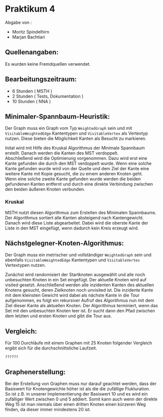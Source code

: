 Praktikum 4
===========

Abgabe von : 

* Moritz Spindelhirn
* Marjan Bachtiari


Quellenangaben: 
----------------

Es wurden keine Fremdquellen verwendet.

Bearbeitungszeitraum: 
----------------------

* 6 Stunden ( MSTH )
* 2 Stunden ( Tests, Dokumentation )
* 10 Stunden ( NNA )

Minimaler-Spannbaum-Heuristik:
---------------
Der Graph muss ein Graph vom Typ ```WeightedGraph``` sein und mit ```VisitableWeightedEdge``` Kantentypen und ```VisitableVertex``` als Vertextyp nutzen. Diese bieten die Möglichkeit Kanten als Besucht zu markieren.

Inital wird mit Hilfe des Kruskal Algorithmus der Minimale Spannbaum erstellt.
Danach werden die Kanten des MST verdoppelt.  
Abschließend wird die Optimierung vorgenommen. Dazu wird erst eine Kante gefunden die durch den MST verdoppelt wurde. Wenn eine solche Kante gefunden wurde wird von der Quelle und dem Ziel der Kante eine weitere Kante mit Kopie gesucht, die zu einem anderen Knoten geht.  
Wenn eine solche zweite Kante gefunden wurde werden die beiden gefundenen Kanten entfernt und durch eine direkte Verbindung zwischen den beiden äußeren Knoten verbunden.

### Kruskal
MSTH nutzt diesen Algorithmus zum Erstellen des Minimalen Spannbaums.  
Der Algorithmus sortiert alle Kanten absteigend nach Kantengewicht. Danach wird diese Liste abgearbeitet. Dabei wird die oberste Kante der Liste in den MST eingefügt, wenn dadurch kein Kreis erzeugt wird.

Nächstgelegner-Knoten-Algorithmus:
-------------
Der Graph muss ein metrischer und vollständiger ```WeightedGraph``` sein und ebenfalls ```VisitableWeightedEdge``` Kantentypen und ```VisitableVertex``` Vertextypen nutzen.

Zunächst wird randomisiert der Startknoten ausgewählt und alle noch unbesuchten Knoten in ein Set eingefügt. Der aktuelle Knoten wird auf visited gesetzt. Anschließend werden alle inzidenten Kanten des aktuellen Knotens gesucht, deren Zielknoten noch unvisited ist.
Die inzidente Kante mit dem kleinsten Gewicht wird dabei als nächste Kante in die Tour aufgenommen, es folgt ein rekursiver Aufruf des Algorithmus nun mit dem Ziel dieser Kante als aktuellen Knoten.
Der Algorithmus terminiert, wenn das Set mit den unbesuchten Knoten leer ist. Er sucht dann den Pfad zwischen dem letzten und ersten Knoten und gibt die Tour aus.

Vergleich:
----------

Für 100 Durchläufe mit einem Graphen mit 25 Knoten folgender Vergleich ergibt sich für die durchschnittsliche Laufzeit.

```
??????
```

Graphenerstellung:
-------------------

Bei der Erstellung von Graphen muss nur darauf geachtet werden, dass der Basiswert für Knotengewichte höher ist als die die zufällige Flukturation.  
So ist z.B. in unserer Implementierung der Basiswert 10 und es wird ein zufälliger Wert zwischen 0 und 5 addiert. Somit kann auch wenn der direkte Weg 15 ist man niemals über einen dritten Knoten einen kürzeren Weg finden, da dieser immer mindestens 20 ist.